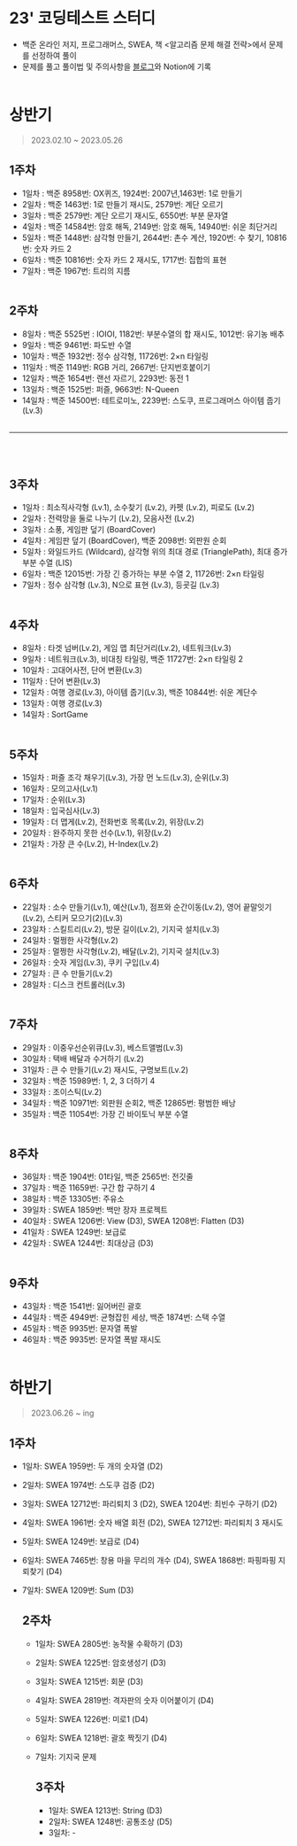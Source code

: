 # 23' 코딩테스트 스터디
- 백준 온라인 저지, 프로그래머스, SWEA, 책 <알고리즘 문제 해결 전략>에서 문제를 선정하여 풀이
- 문제를 풀고 풀이법 및 주의사항을 [블로그](https://pearliest.tistory.com/)와 Notion에 기록
<br></br>

# 상반기
> 2023.02.10 ~ 2023.05.26

## 1주차
- 1일차 : 백준 8958번: OX퀴즈, 1924번: 2007년,1463번: 1로 만들기
- 2일차 : 백준 1463번: 1로 만들기 재시도, 2579번: 계단 오르기
- 3일차 : 백준 2579번: 계단 오르기 재시도, 6550번: 부분 문자열
- 4일차 : 백준 14584번: 암호 해독, 2149번: 암호 해독, 14940번: 쉬운 최단거리
- 5일차 : 백준 1448번: 삼각형 만들기, 2644번: 촌수 계산, 1920번: 수 찾기, 10816번: 숫자 카드 2
- 6일차 : 백준 10816번: 숫자 카드 2 재시도, 1717번: 집합의 표현
- 7일차 : 백준 1967번: 트리의 지름
<br></br>

## 2주차
-  8일차 : 백준 5525번 : IOIOI, 1182번: 부분수열의 합 재시도, 1012번: 유기농 배추
-  9일차 : 백준 9461번: 파도반 수열
- 10일차 : 백준 1932번: 정수 삼각형, 11726번: 2×n 타일링
- 11일차 : 백준 1149번: RGB 거리, 2667번: 단지번호붙이기
- 12일차 : 백준 1654번: 랜선 자르기, 2293번: 동전 1
- 13일차 : 백준 1525번: 퍼즐, 9663번: N-Queen
- 14일차 : 백준 14500번: 테트로미노, 2239번: 스도쿠, 프로그래머스 아이템 줍기 (Lv.3)
<br></br>
-----
<br></br>

## 3주차
- 1일차 : 최소직사각형 (Lv.1), 소수찾기 (Lv.2), 카펫 (Lv.2), 피로도 (Lv.2)
- 2일차 : 전력망을 둘로 나누기 (Lv.2), 모음사전 (Lv.2)
- 3일차 : 소풍, 게임판 덮기 (BoardCover)
- 4일차 : 게임판 덮기 (BoardCover), 백준 2098번: 외판원 순회
- 5일차 : 와일드카드 (Wildcard), 삼각형 위의 최대 경로 (TrianglePath), 최대 증가 부분 수열 (LIS)
- 6일차 : 백준 12015번: 가장 긴 증가하는 부분 수열 2, 11726번: 2×n 타일링
- 7일차 : 정수 삼각형 (Lv.3), N으로 표현 (Lv.3), 등굣길 (Lv.3)
<br></br>

## 4주차
-  8일차 : 타겟 넘버(Lv.2), 게임 맵 최단거리(Lv.2), 네트워크(Lv.3)
-  9일차 : 네트워크(Lv.3), 비대칭 타일링, 백준 11727번: 2×n 타일링 2
- 10일차 : 고대어사전, 단어 변환(Lv.3)
- 11일차 : 단어 변환(Lv.3)
- 12일차 : 여행 경로(Lv.3), 아이템 줍기(Lv.3), 백준 10844번: 쉬운 계단수
- 13일차 : 여행 경로(Lv.3)
- 14일차 : SortGame
<br></br>

## 5주차
- 15일차 : 퍼즐 조각 채우기(Lv.3), 가장 먼 노드(Lv.3), 순위(Lv.3)
- 16일차 : 모의고사(Lv.1)
- 17일차 : 순위(Lv.3)
- 18일차 : 입국심사(Lv.3) 
- 19일차 : 더 맵게(Lv.2), 전화번호 목록(Lv.2), 위장(Lv.2)
- 20일차 : 완주하지 못한 선수(Lv.1), 위장(Lv.2)
- 21일차 : 가장 큰 수(Lv.2), H-Index(Lv.2)
<br></br>

## 6주차
- 22일차 : 소수 만들기(Lv.1), 예산(Lv.1), 점프와 순간이동(Lv.2), 영어 끝말잇기(Lv.2), 스티커 모으기(2)(Lv.3)
- 23일차 : 스킬트리(Lv.2), 방문 길이(Lv.2), 기지국 설치(Lv.3)
- 24일차 : 멀쩡한 사각형(Lv.2)
- 25일차 : 멀쩡한 사각형(Lv.2), 배달(Lv.2), 기지국 설치(Lv.3)
- 26일차 : 숫자 게임(Lv.3), 쿠키 구입(Lv.4)
- 27일차 : 큰 수 만들기(Lv.2)
- 28일차 : 디스크 컨트롤러(Lv.3)
<br></br>

## 7주차
- 29일차 : 이중우선순위큐(Lv.3), 베스트앨범(Lv.3)
- 30일차 : 택배 배달과 수거하기 (Lv.2)
- 31일차 : 큰 수 만들기(Lv.2) 재시도, 구명보트(Lv.2)
- 32일차 : 백준 15989번: 1, 2, 3 더하기 4
- 33일차 : 조이스틱(Lv.2)
- 34일차 : 백준 10971번: 외판원 순회2, 백준 12865번: 평범한 배낭
- 35일차 : 백준 11054번: 가장 긴 바이토닉 부분 수열
<br></br>

## 8주차
- 36일차 : 백준 1904번: 01타일, 백준 2565번: 전깃줄
- 37일차 : 백준 11659번: 구간 합 구하기 4
- 38일차 : 백준 13305번: 주유소
- 39일차 : SWEA 1859번: 백만 장자 프로젝트
- 40일차 : SWEA 1206번: View (D3), SWEA 1208번: Flatten (D3)
- 41일차 : SWEA 1249번: 보급로
- 42일차 : SWEA 1244번: 최대상금 (D3)
<br></br>

## 9주차
- 43일차 : 백준 1541번: 잃어버린 괄호
- 44일차 : 백준 4949번: 균형잡힌 세상, 백준 1874번: 스택 수열
- 45일차 : 백준 9935번: 문자열 폭발
- 46일차 : 백준 9935번: 문자열 폭발 재시도
<br></br>

# 하반기
> 2023.06.26 ~ ing

## 1주차
- 1일차: SWEA 1959번: 두 개의 숫자열 (D2)
- 2일차: SWEA 1974번: 스도쿠 검증 (D2)
- 3일차: SWEA 12712번: 파리퇴치 3 (D2), SWEA 1204번: 최빈수 구하기 (D2)
- 4일차: SWEA 1961번: 숫자 배열 회전 (D2), SWEA 12712번: 파리퇴치 3 재시도
- 5일차: SWEA 1249번: 보급로 (D4)
- 6일차: SWEA 7465번: 창용 마을 무리의 개수 (D4), SWEA 1868번: 파핑파핑 지뢰찾기 (D4)
- 7일차: SWEA 1209번: Sum (D3)

  ## 2주차
  - 1일차: SWEA 2805번: 농작물 수확하기 (D3)
  - 2일차: SWEA 1225번: 암호생성기 (D3)
  - 3일차: SWEA 1215번: 회문 (D3)
  - 4일차: SWEA 2819번: 격자판의 숫자 이어붙이기 (D4)
  - 5일차: SWEA 1226번: 미로1 (D4)
  - 6일차: SWEA 1218번: 괄호 짝짓기 (D4)
  - 7일차: 기지국 문제
 
    ## 3주차
    - 1일차: SWEA 1213번: String (D3)
    - 2일차: SWEA 1248번: 공통조상 (D5)
    - 3일차: - 
  
